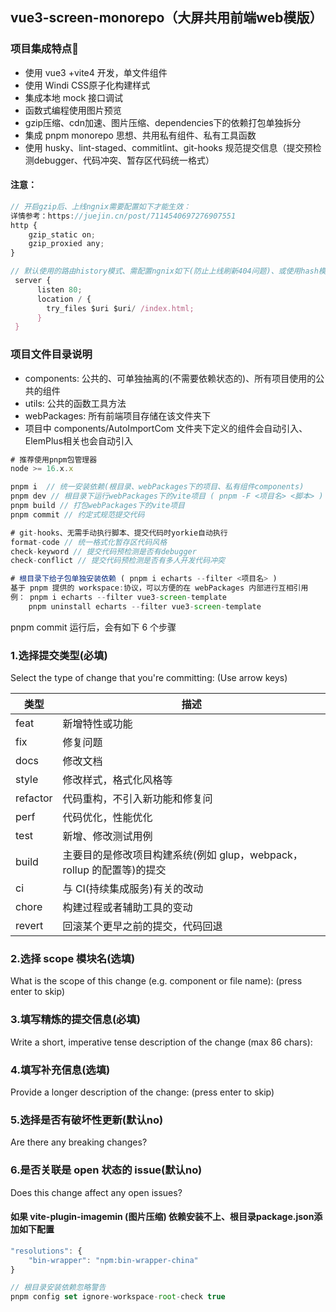## vue3-screen-monorepo（大屏共用前端web模版）

###  项目集成特点🔨

- 使用 vue3 +vite4 开发，单文件组件
- 使用 Windi CSS原子化构建样式
- 集成本地 mock 接口调试
- 函数式编程使用图片预览
- gzip压缩、cdn加速、图片压缩、dependencies下的依赖打包单独拆分
- 集成 pnpm monorepo 思想、共用私有组件、私有工具函数
- 使用 husky、lint-staged、commitlint、git-hooks 规范提交信息（提交预检测debugger、代码冲突、暂存区代码统一格式）

####  注意：

```js
// 开启gzip后、上线ngnix需要配置如下才能生效：
详情参考：https://juejin.cn/post/7114540697276907551
http {
    gzip_static on;
    gzip_proxied any;
}

// 默认使用的路由history模式、需配置ngnix如下(防止上线刷新404问题)、或使用hash模式
 server {
      listen 80;
      location / {
        try_files $uri $uri/ /index.html;
      }
 }
```

### 项目文件目录说明

- components: 公共的、可单独抽离的(不需要依赖状态的)、所有项目使用的公共的组件
- utils: 公共的函数工具方法
- webPackages: 所有前端项目存储在该文件夹下
- 项目中 components/AutoImportCom 文件夹下定义的组件会自动引入、ElemPlus相关也会自动引入

```js
# 推荐使用pnpm包管理器
node >= 16.x.x

pnpm i  // 统一安装依赖(根目录、webPackages下的项目、私有组件components)
pnpm dev // 根目录下运行webPackages下的vite项目 ( pnpm -F <项目名> <脚本> )
pnpm build // 打包webPackages下的vite项目 
pnpm commit // 约定式规范提交代码

# git-hooks、无需手动执行脚本、提交代码时yorkie自动执行
format-code // 统一格式化暂存区代码风格
check-keyword // 提交代码预检测是否有debugger
check-conflict // 提交代码预检测是否有多人开发代码冲突

# 根目录下给子包单独安装依赖 ( pnpm i echarts --filter <项目名> )
基于 pnpm 提供的 workspace:协议，可以方便的在 webPackages 内部进行互相引用
例： pnpm i echarts --filter vue3-screen-template 	
	pnpm uninstall echarts --filter vue3-screen-template 
```

pnpm commit 运行后，会有如下 6 个步骤

### 1.选择提交类型(必填)

Select the type of change that you're committing: (Use arrow keys)

| 类型     | 描述                                                         |
| -------- | ------------------------------------------------------------ |
| feat     | 新增特性或功能                                               |
| fix      | 修复问题                                                     |
| docs     | 修改文档                                                     |
| style    | 修改样式，格式化风格等                                       |
| refactor | 代码重构，不引入新功能和修复问                               |
| perf     | 代码优化，性能优化                                           |
| test     | 新增、修改测试用例                                           |
| build    | 主要目的是修改项目构建系统(例如 glup，webpack，rollup 的配置等)的提交 |
| ci       | 与 CI(持续集成服务)有关的改动                                |
| chore    | 构建过程或者辅助工具的变动                                   |
| revert   | 回滚某个更早之前的提交，代码回退                             |

### 2.选择 scope 模块名(选填)

What is the scope of this change (e.g. component or file name): (press enter to skip) 

### 3.填写精炼的提交信息(必填)

Write a short, imperative tense description of the change (max 86 chars):

### 4.填写补充信息(选填)

Provide a longer description of the change: (press enter to skip) 

### 5.选择是否有破坏性更新(默认no)

Are there any breaking changes?

### 6.是否关联是 open 状态的 issue(默认no)

Does this change affect any open issues?

#### 如果 vite-plugin-imagemin (图片压缩) 依赖安装不上、根目录package.json添加如下配置

```js
"resolutions": {
    "bin-wrapper": "npm:bin-wrapper-china"
}
```

```js
// 根目录安装依赖忽略警告
pnpm config set ignore-workspace-root-check true
```

